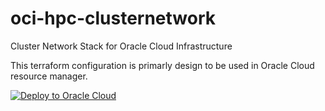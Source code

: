 # oci-hpc-clusternetwork
Cluster Network Stack for Oracle Cloud Infrastructure

This terraform configuration is primarly design to be used in Oracle Cloud resource manager. 

[![Deploy to Oracle Cloud](https://oci-resourcemanager-plugin.plugins.oci.oraclecloud.com/latest/deploy-to-oracle-cloud.svg)](https://console.us-phoenix-1.oraclecloud.com/resourcemanager/stacks/create?region=home&zipUrl=https://github.com/oci-hpc/oci-hpc-clusternetwork/master.zip)
